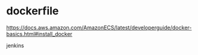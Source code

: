 # dockerfile

https://docs.aws.amazon.com/AmazonECS/latest/developerguide/docker-basics.html#install_docker

jenkins 
